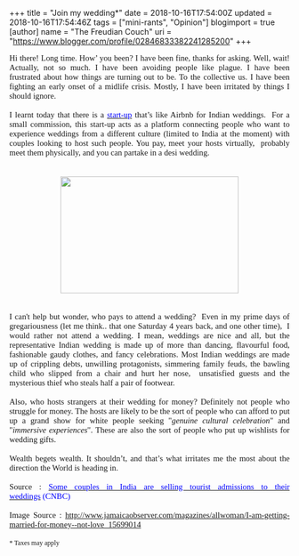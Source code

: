 +++
title = "Join my wedding*"
date = 2018-10-16T17:54:00Z
updated = 2018-10-16T17:54:46Z
tags = ["mini-rants", "Opinion"]
blogimport = true 
[author]
	name = "The Freudian Couch"
	uri = "https://www.blogger.com/profile/02846833382241285200"
+++

<div dir="ltr" style="text-align: left;" trbidi="on">
<div style="font-family: Calibri; font-size: 11pt; margin: 0in; text-align: justify;">
Hi there! Long time. How’ you been? I have been fine, thanks for asking. Well, wait! Actually, not so much. I have been avoiding&nbsp;people like plague. I have been frustrated about how things are turning out to be. To the collective us. I have been fighting an&nbsp;early onset of a midlife crisis. Mostly, I have been irritated by things I should ignore.&nbsp;</div>
<div style="font-family: Calibri; font-size: 11pt; margin: 0in; text-align: justify;">
<br /></div>
<div style="font-family: Calibri; font-size: 11pt; margin: 0in; text-align: justify;">
I learnt today that there is a <a href="https://www.joinmywedding.com/" target="_blank"><span style="color: blue;">start-up</span></a> that’s like Airbnb<span style="font-size: 11pt;"> for Indian weddings.&nbsp; For a small commission, this start-up acts as a platform connecting people who want to experience weddings from a different culture (limited to India at the moment) with couples looking to host such people. You pay, meet your hosts virtually,&nbsp; probably meet them physically, and you can partake in a desi wedding.&nbsp;</span></div>
<div style="font-family: Calibri; font-size: 11pt; margin: 0in; text-align: justify;">
<span style="font-size: 11pt;"><br /></span>
<br />
<div class="separator" style="clear: both; text-align: center;">
<a href="https://blogger.googleusercontent.com/img/b/R29vZ2xl/AVvXsEgwrB2BqBwuccvV9ddULNaHrlTxHbCChBDMymVBncw7bYKIwu391rBtem_g-hUw_s0El_0KCHwdFPT3owISFmTgXQiV7ABor0kEgzQ4aNAr7h7mwtkN0hf9Ouf6FdN2kmzBhr2v4aHIygZG/s1600/AR-301069997.jpg" imageanchor="1" style="margin-left: 1em; margin-right: 1em;"><img border="0" data-original-height="332" data-original-width="504" height="210" src="https://blogger.googleusercontent.com/img/b/R29vZ2xl/AVvXsEgwrB2BqBwuccvV9ddULNaHrlTxHbCChBDMymVBncw7bYKIwu391rBtem_g-hUw_s0El_0KCHwdFPT3owISFmTgXQiV7ABor0kEgzQ4aNAr7h7mwtkN0hf9Ouf6FdN2kmzBhr2v4aHIygZG/s320/AR-301069997.jpg" width="320" /></a></div>
<span style="font-size: 11pt;"><br /></span> <span style="font-size: 11pt;"><br /></span></div>
<div style="font-family: Calibri; font-size: 11pt; margin: 0in; text-align: justify;">
<span style="font-size: 11pt;">I can't help but wonder, who pays to attend a wedding?&nbsp; Even in my prime days of gregariousness (let me think.. that one Saturday 4 years back, and one other time),&nbsp; I would rather not attend a wedding. I mean, weddings are nice and all, but the representative Indian wedding is made up of more than dancing, flavourful food, fashionable gaudy clothes, and fancy celebrations. Most Indian weddings are made up of crippling debts,&nbsp;</span>unwilling protagonists,&nbsp;<span style="font-size: 11pt;">simmering family feuds</span>,<span style="font-size: 11pt;">&nbsp;the bawling child who slipped from a chair and hurt her nose,&nbsp; unsatisfied guests and the mysterious thief who steals half a pair of footwear.</span></div>
<div style="font-family: Calibri; font-size: 11pt; margin: 0in; text-align: justify;">
<br /></div>
<div style="font-family: Calibri; font-size: 11pt; margin: 0in; text-align: justify;">
Also,&nbsp;who hosts strangers at their wedding for money? Definitely not people who struggle for money. The hosts are likely to be the sort of people who can afford to put up a grand show for white people seeking "<i>genuine cultural celebration</i>" and "<i>immersive experiences</i>". These are&nbsp;also the sort of people who put up wishlists for wedding gifts.&nbsp;</div>
<div style="font-family: Calibri; font-size: 11pt; margin: 0in; text-align: justify;">
<br /></div>
<div style="font-family: Calibri; font-size: 11pt; margin: 0in; text-align: justify;">
Wealth begets wealth. It shouldn’t, and that’s what irritates me the most about the direction the World is heading in.<br />
<br />
Source :<span style="font-size: 11pt;">&nbsp;</span><span style="color: blue; font-size: 11pt;"><a href="https://www.cnbc.com/2018/10/16/indian-weddings-tourists-buy-tickets-to-experience-nuptials.html" target="_blank"><span style="color: blue;">Some couples in India are selling tourist admissions to their weddings</span></a>&nbsp;</span><span style="color: blue; font-size: 11pt;">(CNBC)</span><br />
<span style="color: blue; font-size: 11pt;"><br /></span> Image Source :&nbsp;<a href="http://www.jamaicaobserver.com/magazines/allwoman/I-am-getting-married-for-money--not-love_15699014">http://www.jamaicaobserver.com/magazines/allwoman/I-am-getting-married-for-money--not-love_15699014</a><br />
<br />
<span style="font-size: 9pt;">* Taxes may apply</span></div>
<br /></div>

